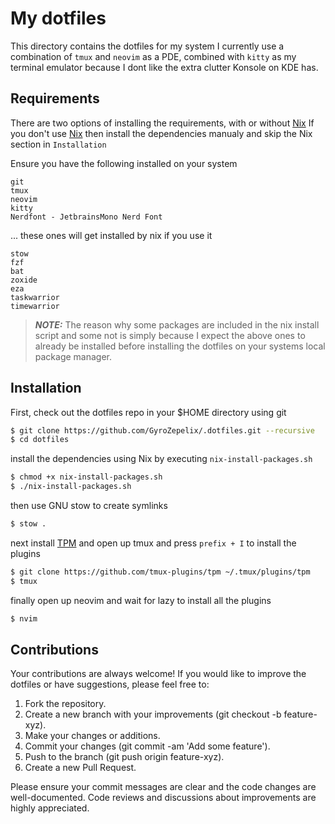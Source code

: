# My dotfiles

This directory contains the dotfiles for my system
I currently use a combination of `tmux` and `neovim` as a PDE, combined with
`kitty` as my terminal emulator because I dont like the extra clutter Konsole
on KDE has.

## Requirements
There are two options of installing the requirements, with or without [Nix](https://nixos.org/)
If you don't use [Nix](https://nixos.org/) then install the dependencies manualy and skip the Nix section in `Installation`

Ensure you have the following installed on your system
```
git
tmux
neovim
kitty
Nerdfont - JetbrainsMono Nerd Font
```
... these ones will get installed by nix if you use it

```
stow
fzf
bat
zoxide
eza
taskwarrior
timewarrior
```

> **_NOTE:_** The reason why some packages are included in the nix install script and some not is simply because I expect the above ones to already be installed before installing the dotfiles on your systems local package manager.

## Installation

First, check out the dotfiles repo in your $HOME directory using git

```bash
$ git clone https://github.com/GyroZepelix/.dotfiles.git --recursive
$ cd dotfiles
```

install the dependencies using Nix by executing `nix-install-packages.sh`

```bash
$ chmod +x nix-install-packages.sh
$ ./nix-install-packages.sh
```

then use GNU stow to create symlinks

```bash
$ stow .
```

next install [TPM](https://github.com/tmux-plugins/tpm) and open up tmux and press `prefix + I` to install the plugins
```bash
$ git clone https://github.com/tmux-plugins/tpm ~/.tmux/plugins/tpm
$ tmux
```

finally open up neovim and wait for lazy to install all the plugins

```bash
$ nvim
```

## Contributions
Your contributions are always welcome! If you would like to improve the dotfiles or have suggestions, please feel free to:

1. Fork the repository.
2. Create a new branch with your improvements (git checkout -b feature-xyz).
3. Make your changes or additions.
4. Commit your changes (git commit -am 'Add some feature').
5. Push to the branch (git push origin feature-xyz).
6. Create a new Pull Request.

Please ensure your commit messages are clear and the code changes are well-documented. Code reviews and discussions about improvements are highly appreciated.
